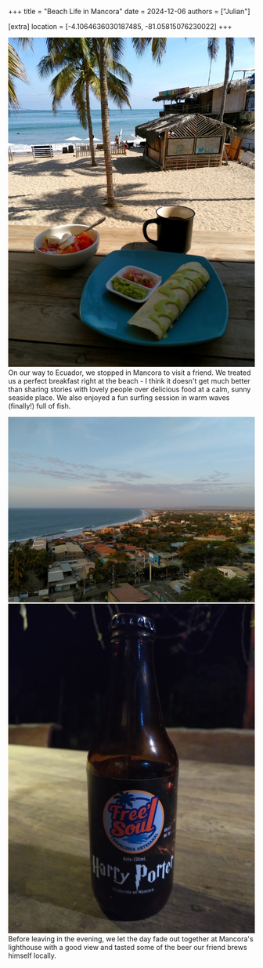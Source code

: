 +++
title = "Beach Life in Mancora"
date = 2024-12-06
authors = ["Julian"]

[extra]
location = [-4.1064636030187485, -81.05815076230022]
+++

![A cup of coffee, some kind of burrito and a bowl of fruit salad on a wooden table with view onto a tropical beach with palm trees and bamboo sheds on it](breakfast.jpg "Breakfast with a view")
On our way to Ecuador, we stopped in Mancora to visit a friend. We treated us a perfect breakfast right at the beach - I think it doesn't get much better than sharing stories with lovely people over delicious food at a calm, sunny seaside place.
We also enjoyed a fun surfing session in warm waves (finally!) full of fish.

![View of a little beach town during sunset from a nearby hill](sunset.jpg "Sunset over Mancora")
![A botle of beer labeled "Harry Porter"](beer.jpg "Bottle Harry Porter")
Before leaving in the evening, we let the day fade out together at Mancora's lighthouse with a good view and tasted some of the beer our friend brews himself locally.
